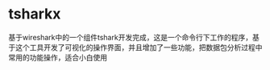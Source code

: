 # tsharkx
基于wireshark中的一个组件tshark开发完成，这是一个命令行下工作的程序，基于这个工具开发了可视化的操作界面，并且增加了一些功能，把数据包分析过程中常用的功能操作，适合小白使用
